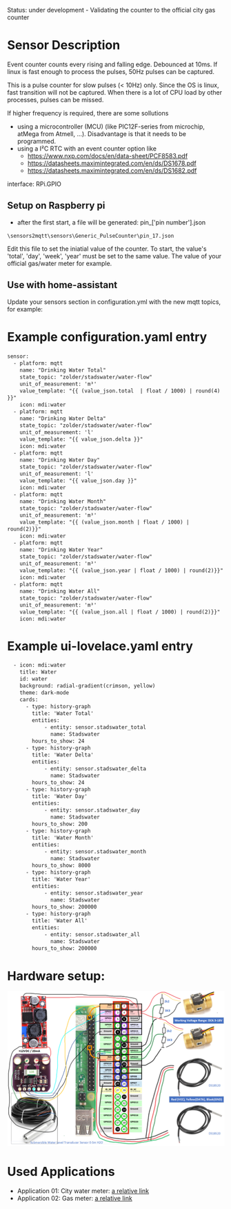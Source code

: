 Status: under development - Validating the counter to the official city gas counter

# Sensor Description
Event counter counts every rising and falling edge.  Debounced at 10ms.  If linux is fast enough to process the pulses, 50Hz pulses can be captured.
 
This is a pulse counter for slow pulses (< 10Hz) only. Since the OS is linux, fast transition will not be captured.  When there is a lot of CPU load by other processes, pulses can be missed.

If higher frequency is required, there are some sollutions
  - using a microcontroller (MCU) (like PIC12F-series from microchip, atMega from Atmell, ...). Disadvantage is that it needs to be programmed.
  - using a I²C RTC with an event counter option like 
    - https://www.nxp.com/docs/en/data-sheet/PCF8583.pdf
    - https://datasheets.maximintegrated.com/en/ds/DS1678.pdf 
    - https://datasheets.maximintegrated.com/en/ds/DS1682.pdf 


interface: RPi.GPIO

## Setup on Raspberry pi 
  - after the first start, a file will be generated: pin_['pin number'].json
  ```
  \sensors2mqtt\sensors\Generic_PulseCounter\pin_17.json
  ```
  Edit this file to set the iniatial value of the counter.
  To start, the value's 'total', 'day', 'week', 'year' must be set to the same value.  The value of your official gas/water meter for example.

## Use with home-assistant
Update your sensors section in configuration.yml with the new mqtt topics, for example:

# Example configuration.yaml entry
```
sensor:
  - platform: mqtt
    name: "Drinking Water Total"
    state_topic: "zolder/stadswater/water-flow"
    unit_of_measurement: 'm³'
    value_template: "{{ (value_json.total  | float / 1000) | round(4) }}"
    icon: mdi:water
  - platform: mqtt
    name: "Drinking Water Delta"
    state_topic: "zolder/stadswater/water-flow"
    unit_of_measurement: 'l'
    value_template: "{{ value_json.delta }}"
    icon: mdi:water
  - platform: mqtt
    name: "Drinking Water Day"
    state_topic: "zolder/stadswater/water-flow"
    unit_of_measurement: 'l'
    value_template: "{{ value_json.day }}"
    icon: mdi:water
  - platform: mqtt
    name: "Drinking Water Month"
    state_topic: "zolder/stadswater/water-flow"
    unit_of_measurement: 'm³'
    value_template: "{{ (value_json.month | float / 1000) | round(2)}}"
    icon: mdi:water
  - platform: mqtt
    name: "Drinking Water Year"
    state_topic: "zolder/stadswater/water-flow"
    unit_of_measurement: 'm³'
    value_template: "{{ (value_json.year | float / 1000) | round(2)}}"
    icon: mdi:water
  - platform: mqtt
    name: "Drinking Water All"
    state_topic: "zolder/stadswater/water-flow"
    unit_of_measurement: 'm³'
    value_template: "{{ (value_json.all | float / 1000) | round(2)}}"
    icon: mdi:water
``` 
# Example ui-lovelace.yaml entry
``` 
  - icon: mdi:water
    title: Water
    id: water
    background: radial-gradient(crimson, yellow)
    theme: dark-mode
    cards:
      - type: history-graph
        title: 'Water Total'
        entities:
            - entity: sensor.stadswater_total
              name: Stadswater              
        hours_to_show: 24
      - type: history-graph
        title: 'Water Delta'
        entities:
            - entity: sensor.stadswater_delta
              name: Stadswater              
        hours_to_show: 24
      - type: history-graph
        title: 'Water Day'
        entities:
            - entity: sensor.stadswater_day
              name: Stadswater              
        hours_to_show: 200
      - type: history-graph
        title: 'Water Month'
        entities:
            - entity: sensor.stadswater_month
              name: Stadswater              
        hours_to_show: 8000
      - type: history-graph
        title: 'Water Year'
        entities:
            - entity: sensor.stadswater_year
              name: Stadswater              
        hours_to_show: 200000
      - type: history-graph
        title: 'Water All'
        entities:
            - entity: sensor.stadswater_all
              name: Stadswater              
        hours_to_show: 200000

``` 

# Hardware setup:
![screenshot](../../docs/images/hw.png?raw=true)

# Used Applications
 - Application 01: City water meter: [a relative link](App_01_Water_Meter/README.md)
 - Application 02: Gas meter: [a relative link](App_02_Gas_Meter/README.md)
